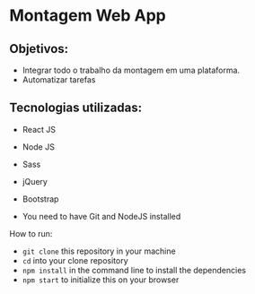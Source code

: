 # Montagem Web App

## Objetivos:
- Integrar todo o trabalho da montagem em uma plataforma.
- Automatizar tarefas

## Tecnologias utilizadas:

- React JS
- Node JS
- Sass
- jQuery
- Bootstrap

- You need to have Git and NodeJS installed

How to run:
- `git clone` this repository in your machine
- `cd` into your clone repository
- `npm install` in the command line to install the dependencies
- `npm start` to initialize this on your browser
